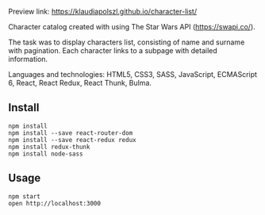 Preview link: https://klaudiapolszl.github.io/character-list/

Character catalog created with using The Star Wars API (https://swapi.co/).

The task was to display characters list, consisting of name and surname with pagination. Each character links to a subpage with detailed information.

Languages ​​and technologies: HTML5, CSS3, SASS, JavaScript, ECMAScript 6, React, React Redux, React Thunk, Bulma.
## Install
```
npm install
npm install --save react-router-dom
npm install --save react-redux redux
npm install redux-thunk
npm install node-sass
```

## Usage
```
npm start
open http://localhost:3000
```
